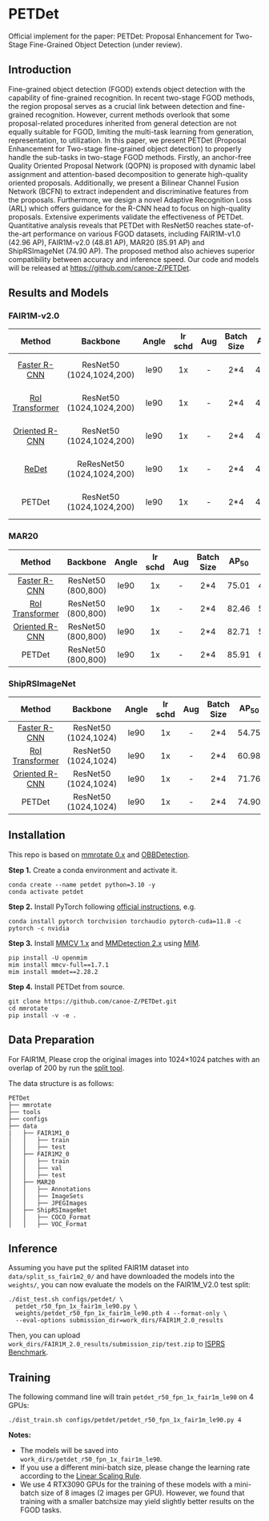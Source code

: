 # PETDet
Official implement for the paper: PETDet: Proposal Enhancement for Two-Stage Fine-Grained Object Detection (under review).


## Introduction
Fine-grained object detection (FGOD) extends object detection with the capability of fine-grained recognition. In recent two-stage FGOD methods, the region proposal serves as a crucial link between detection and fine-grained recognition. However, current methods overlook that some proposal-related procedures inherited from general detection are not equally suitable for FGOD, limiting the multi-task learning from generation, representation, to utilization. In this paper, we present PETDet (Proposal Enhancement for Two-stage fine-grained object detection) to properly handle the sub-tasks in two-stage FGOD methods. Firstly, an anchor-free Quality Oriented Proposal Network (QOPN) is proposed with dynamic label assignment and attention-based decomposition to generate high-quality oriented proposals. Additionally, we present a Bilinear Channel Fusion Network (BCFN) to extract independent and discriminative features from the proposals. Furthermore, we design a novel Adaptive Recognition Loss (ARL) which offers guidance for the R-CNN head to focus on high-quality proposals. Extensive experiments validate the effectiveness of PETDet. Quantitative analysis reveals that PETDet with ResNet50 reaches state-of-the-art performance on various FGOD datasets, including FAIR1M-v1.0 (42.96 AP), FAIR1M-v2.0 (48.81 AP), MAR20 (85.91 AP) and ShipRSImageNet (74.90 AP). The proposed method also achieves superior compatibility between accuracy and inference speed. Our code and models will be released at https://github.com/canoe-Z/PETDet.

## Results and Models
### FAIR1M-v2.0
|                       Method                        |           Backbone            | Angle | lr<br>schd |  Aug  | Batch<br>Size | AP<sub>50</sub> |                                                                                                                                               Download                                                                                                                                                |
| :-------------------------------------------------: | :---------------------------: | :---: | :--------: | :---: | :-----------: | :-------------: | :---------------------------------------------------------------------------------------------------------------------------------------------------------------------------------------------------------------------------------------------------------------------------------------------------: |
|  [Faster R-CNN](https://arxiv.org/abs/1506.01497)   |  ResNet50<br>(1024,1024,200)  | le90  |     1x     |   -   |     2\*4      |      41.64      | [model](https://drive.google.com/file/d/1o2K12ouHxo2QM03Nia-dpiO25mpVopmV/view?usp=drive_link) \| [log](https://drive.google.com/file/d/1OTLsiIly_bkSF9hFiQmV04Cg_32w3J6U/view?usp=drive_link) \| [submission](https://drive.google.com/file/d/1y0Qm7e94G-Gthq28VZOLbzbn6SeoTjqr/view?usp=drive_link) |
| [RoI Transformer](https://arxiv.org/abs/1812.00155) |  ResNet50<br>(1024,1024,200)  | le90  |     1x     |   -   |     2\*4      |      44.03      | [model](https://drive.google.com/file/d/1MCs5Whn25MovOB6kAzLvMbahzIo936RZ/view?usp=drive_link) \| [log](https://drive.google.com/file/d/1reVeo4uVazShO9qtVxAddVzY7cmxAyCZ/view?usp=drive_link) \| [submission](https://drive.google.com/file/d/1NftYwDBmZsF_uf4OQe-Z5ls6TJI8aw9E/view?usp=drive_link) |
| [Oriented R-CNN](https://arxiv.org/abs/2108.05699)  |  ResNet50<br>(1024,1024,200)  | le90  |     1x     |   -   |     2\*4      |      43.90      | [model](https://drive.google.com/file/d/1-A0BBrpXW0tkCRqO7jKruBJy9gU0HQd3/view?usp=drive_link) \| [log](https://drive.google.com/file/d/1cwPaf6pgDjooZq5mE8A1uOJGVs8jaQfD/view?usp=drive_link) \| [submission](https://drive.google.com/file/d/1bygbpsd8V0zxqpi3_kKjG3i76TRe1-b8/view?usp=drive_link) |
|      [ReDet](https://arxiv.org/abs/2103.07733)      | ReResNet50<br>(1024,1024,200) | le90  |     1x     |   -   |     2\*4      |      46.03      | [model](https://drive.google.com/file/d/1sV-igM-oxYs-uc4OgTz9XLsebIAF07ph/view?usp=drive_link) \| [log](https://drive.google.com/file/d/1iR0WU5uIGDufRu1mQvFVpklXIqLIOsZg/view?usp=drive_link) \| [submission](https://drive.google.com/file/d/1KhBlj2TOUA-M_E5EVDejOXEYiOwR3OKh/view?usp=drive_link) |
|                       PETDet                        |  ResNet50<br>(1024,1024,200)  | le90  |     1x     |   -   |     2\*4      |      48.81      | [model](https://drive.google.com/file/d/1IJCddYsepBoNqhvxKR2gTOs3fju6QGdR/view?usp=drive_link) \| [log](https://drive.google.com/file/d/1ofOpc6fYpRFXUee-c73Dy8AHxZGepmUE/view?usp=drive_link) \| [submission](https://drive.google.com/file/d/13FukuL04H-cX00IUse7kGafuv0t38xOD/view?usp=drive_link) |

### MAR20
|                       Method                        |       Backbone        | Angle | lr<br>schd |  Aug  | Batch<br>Size | AP<sub>50</sub> |  mAP  |                                                                                            Download                                                                                            |
| :-------------------------------------------------: | :-------------------: | :---: | :--------: | :---: | :-----------: | :-------------: | :---: | :--------------------------------------------------------------------------------------------------------------------------------------------------------------------------------------------: |
|  [Faster R-CNN](https://arxiv.org/abs/1506.01497)   | ResNet50<br>(800,800) | le90  |     1x     |   -   |     2\*4      |      75.01      | 47.57 | [model](https://drive.google.com/file/d/1kn-rT-9jlcFi4PSGn7l2ph_BSifUMKIw/view?usp=drive_link) \| [log](https://drive.google.com/file/d/1YMuR6Dewypg4h2VpaW9sZrXqLBraismi/view?usp=drive_link) |
| [RoI Transformer](https://arxiv.org/abs/1812.00155) | ResNet50<br>(800,800) | le90  |     1x     |   -   |     2\*4      |      82.46      | 56.43 | [model](https://drive.google.com/file/d/1Ti60ymSTy9iXw5htuenKXoitOFODrWwZ/view?usp=drive_link) \| [log](https://drive.google.com/file/d/15DEmLUzxnggdYDw5jSbXd9n_ARtq4IFp/view?usp=drive_link) |
| [Oriented R-CNN](https://arxiv.org/abs/2108.05699)  | ResNet50<br>(800,800) | le90  |     1x     |   -   |     2\*4      |      82.71      | 58.14 | [model](https://drive.google.com/file/d/1vWV37HOv7xhxBjeWGrPvii7bEYjf_lkn/view?usp=drive_link) \| [log](https://drive.google.com/file/d/1TMl87WfxF8b_8XD7ZJFfjTukxFqcRjS7/view?usp=drive_link) |
|                       PETDet                        | ResNet50<br>(800,800) | le90  |     1x     |   -   |     2\*4      |      85.91      | 61.48 | [model](https://drive.google.com/file/d/18iy2WvjmCPd8I4TGvM_Aecy3VILpuUbo/view?usp=drive_link) \| [log](https://drive.google.com/file/d/1w9nmrYEWhtqXsbOVYNlDAxP3hh6Y6jYa/view?usp=drive_link) |
### ShipRSImageNet
|                       Method                        |        Backbone         | Angle | lr<br>schd |  Aug  | Batch<br>Size | AP<sub>50</sub> |  mAP  |                                                                                            Download                                                                                            |
| :-------------------------------------------------: | :---------------------: | :---: | :--------: | :---: | :-----------: | :-------------: | :---: | :--------------------------------------------------------------------------------------------------------------------------------------------------------------------------------------------: |
|  [Faster R-CNN](https://arxiv.org/abs/1506.01497)   | ResNet50<br>(1024,1024) | le90  |     1x     |   -   |     2\*4      |      54.75      | 27.60 | [model](https://drive.google.com/file/d/1WEt05QWhCI4-9MqTrfLHTx55beiuJJOC/view?usp=drive_link) \| [log](https://drive.google.com/file/d/1OviFAcOxgyWjGFVQ8VETYCVHEAmYEXiy/view?usp=drive_link) |
| [RoI Transformer](https://arxiv.org/abs/1812.00155) | ResNet50<br>(1024,1024) | le90  |     1x     |   -   |     2\*4      |      60.98      | 33.56 | [model](https://drive.google.com/file/d/1sBdYAhXkK0C7f3KvvguZoS218BAOW9cb/view?usp=drive_link) \| [log](https://drive.google.com/file/d/1lx77T3SkEjn_DkevSyJcq1sXct6YPnjz/view?usp=drive_link) |
| [Oriented R-CNN](https://arxiv.org/abs/2108.05699)  | ResNet50<br>(1024,1024) | le90  |     1x     |   -   |     2\*4      |      71.76      | 51.90 | [model](https://drive.google.com/file/d/1aiRQ93xwmf1z1OU-Xu09Fc06C4-j_GYN/view?usp=drive_link) \| [log](https://drive.google.com/file/d/1mZZyMeJXrjxQdc3bV-SFVWFu_-GLnfvE/view?usp=drive_link) |
|                       PETDet                        | ResNet50<br>(1024,1024) | le90  |     1x     |   -   |     2\*4      |      74.90      | 55.69 | [model](https://drive.google.com/file/d/1vYOVKh_XmEx-SC2nvSDc4Exiw2Xq_GFG/view?usp=drive_link) \| [log](https://drive.google.com/file/d/1nVaI8piN9aCoBF-C_iWUh0ZdSBIEaaWw/view?usp=drive_link) |
## Installation
This repo is based on [mmrotate 0.x](https://github.com/open-mmlab/mmrotate) and [OBBDetection](https://github.com/jbwang1997/OBBDetection).

**Step 1.** Create a conda environment and activate it.

```shell
conda create --name petdet python=3.10 -y
conda activate petdet
```

**Step 2.** Install PyTorch following [official instructions](https://pytorch.org/get-started/locally/), e.g.

```shell
conda install pytorch torchvision torchaudio pytorch-cuda=11.8 -c pytorch -c nvidia
```

**Step 3.** Install [MMCV 1.x](https://github.com/open-mmlab/mmcv) and [MMDetection 2.x](https://github.com/open-mmlab/mmdetection) using [MIM](https://github.com/open-mmlab/mim).

```shell
pip install -U openmim
mim install mmcv-full==1.7.1
mim install mmdet==2.28.2
```

**Step 4.** Install PETDet from source.
```shell
git clone https://github.com/canoe-Z/PETDet.git
cd mmrotate
pip install -v -e .
```
## Data Preparation
For FAIR1M, Please crop the original images into 1024×1024 patches with an overlap of 200 by run the [split tool](tools/data/fair1m/README.md).

The data structure is as follows:

```none
PETDet
├── mmrotate
├── tools
├── configs
├── data
|   ├── FAIR1M1_0
│   │   ├── train
│   │   ├── test
│   ├── FAIR1M2_0
│   │   ├── train
│   │   ├── val
│   │   ├── test
│   ├── MAR20
│   │   ├── Annotations
│   │   ├── ImageSets
│   │   ├── JPEGImages
│   ├── ShipRSImageNet
│   │   ├── COCO_Format
│   │   ├── VOC_Format
```

## Inference

Assuming you have put the splited FAIR1M dataset into `data/split_ss_fair1m2_0/` and have downloaded the models into the `weights/`, you can now evaluate the models on the FAIR1M_V2.0 test split:

```
./dist_test.sh configs/petdet/ \
  petdet_r50_fpn_1x_fair1m_le90.py \
  weights/petdet_r50_fpn_1x_fair1m_le90.pth 4 --format-only \
  --eval-options submission_dir=work_dirs/FAIR1M_2.0_results
```

Then, you can upload `work_dirs/FAIR1M_2.0_results/submission_zip/test.zip` to [ISPRS Benchmark](https://www.gaofen-challenge.com/benchmark).

## Training

The following command line will train `petdet_r50_fpn_1x_fair1m_le90` on 4 GPUs:

```
./dist_train.sh configs/petdet/petdet_r50_fpn_1x_fair1m_le90.py 4
```

**Notes:**
- The models will be saved into `work_dirs/petdet_r50_fpn_1x_fair1m_le90`.
- If you use a different mini-batch size, please change the learning rate according to the [Linear Scaling Rule](https://arxiv.org/abs/1706.02677).
- We use 4 RTX3090 GPUs for the training of these models with a mini-batch size of 8 images (2 images per GPU). However, we found that training with a smaller batchsize may yield slightly better results on the FGOD tasks.
